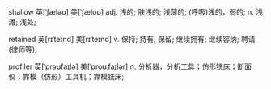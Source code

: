 
shallow	英[ˈʃæləʊ]
美[ˈʃæloʊ]
adj.	浅的; 肤浅的; 浅薄的; (呼吸)浅的，弱的;
n.	浅滩; 浅处;

retained	英[rɪˈteɪnd]
美[rɪˈteɪnd]
v.	保持; 持有; 保留; 继续拥有; 继续容纳; 聘请(律师等);

profiler	英[ˈprəʊfaɪlə]
美[ˈproʊˌfaɪlər]
n.	分析器，分析工具；仿形铣床；断面仪；靠模（仿形）工具机；靠模铣床;

